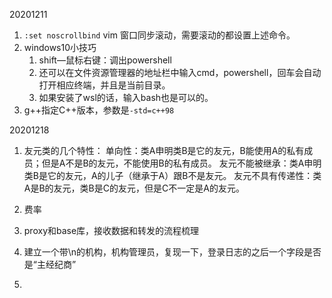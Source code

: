 20201211
1. `:set noscrollbind` vim 窗口同步滚动，需要滚动的都设置上述命令。
2. windows10小技巧
    1. shift—鼠标右键：调出powershell
    2. 还可以在文件资源管理器的地址栏中输入cmd，powershell，回车会自动打开相应终端，并且是当前目录。
    3. 如果安装了wsl的话，输入bash也是可以的。
3. g++指定C++版本，参数是`-std=c++98`

20201218
1. 友元类的几个特性：
    单向性：类A申明类B是它的友元，B能使用A的私有成员；但是A不是B的友元，不能使用B的私有成员。
    友元不能被继承：类A申明类B是它的友元，A的儿子（继承于A）跟B不是友元。
    友元不具有传递性：类A是B的友元，类B是C的友元，但是C不一定是A的友元。


1. 费率
2. proxy和base库，接收数据和转发的流程梳理
3. 建立一个带\n的机构，机构管理员，复现一下，登录日志的之后一个字段是否是“主经纪商”
4. 